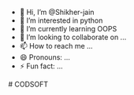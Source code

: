 - 👋 Hi, I’m @Shikher-jain
- 👀 I’m interested in python
- 🌱 I’m currently learning OOPS
- 💞️ I’m looking to collaborate on ...
- 📫 How to reach me ...
- 😄 Pronouns: ...
- ⚡ Fun fact: ...

<!---
Shikher-jain/Shikher-jain is a ✨ special ✨ repository because its `README.md` (this file) appears on your GitHub profile.
You can click the Preview link to take a look at your changes.
--->
#   C O D S O F T  
 
